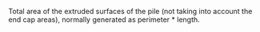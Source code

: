 ﻿Total area of the extruded surfaces of the pile (not taking into account the end cap areas), normally generated as perimeter \* length.
